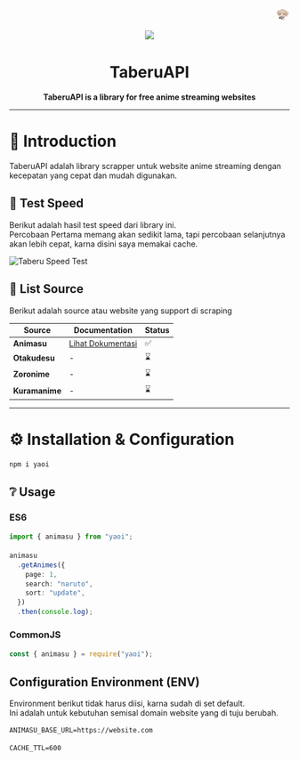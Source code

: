 <p align="right">
  <img src="https://raw.githubusercontent.com/angga7togk/angga7togk/refs/heads/main/toga-chibi.png" width="5%">
</p>

<p align="center">
  <a href="https://github.com/angga7togk">
    <img src="https://i.pinimg.com/originals/30/dd/0a/30dd0aa01adf2eaef4692801e6ffb6fb.gif" width="50%">
  </a>
</p>

<h1 align="center">TaberuAPI</h1>
<p align="center">
  <strong>
    TaberuAPI is a library for free anime streaming websites
  </strong>
</p>

---

# 🫥 Introduction

TaberuAPI adalah library scrapper untuk website anime streaming dengan kecepatan yang cepat dan mudah digunakan.

## 🚀 Test Speed

Berikut adalah hasil test speed dari library ini.<br/>
Percobaan Pertama memang akan sedikit lama, tapi percobaan selanjutnya akan lebih cepat, karna disini saya memakai cache.

![Taberu Speed Test](https://github.com/angga7togk/Taberu/blob/main/test-cache.png?raw=true)

## 📝 List Source

Berikut adalah source atau website yang support di scraping

| Source            | Documentation                                                                           | Status |
| ----------------- | --------------------------------------------------------------------------------------- | ------ |
| <b>Animasu</b>    | [Lihat Dokumentasi](https://github.com/angga7togk/Taberu/blob/main/docs/animasu.md) | ✅     |
| <b>Otakudesu</b>  | -                                                                                       | ⌛     |
| <b>Zoronime</b>   | -                                                                                       | ⌛     |
| <b>Kuramanime</b> | -                                                                                       | ⌛     |

---

# ⚙️ Installation & Configuration

```bash
npm i yaoi
```

## ❔ Usage

### ES6

```ts
import { animasu } from "yaoi";

animasu
  .getAnimes({
    page: 1,
    search: "naruto",
    sort: "update",
  })
  .then(console.log);
```

### CommonJS

```js
const { animasu } = require("yaoi");
```

## Configuration Environment (ENV)

Environment berikut tidak harus diisi, karna sudah di set default.<br/>
Ini adalah untuk kebutuhan semisal domain website yang di tuju berubah.

```env
ANIMASU_BASE_URL=https://website.com

CACHE_TTL=600
```
